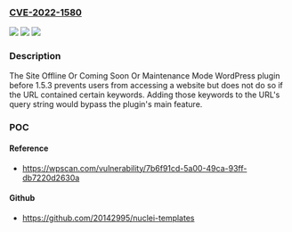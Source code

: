 ### [CVE-2022-1580](https://cve.mitre.org/cgi-bin/cvename.cgi?name=CVE-2022-1580)
![](https://img.shields.io/static/v1?label=Product&message=Site%20Offline%20Or%20Coming%20Soon%20Or%20Maintenance%20Mode&color=blue)
![](https://img.shields.io/static/v1?label=Version&message=1.5.3%3C%201.5.3%20&color=brighgreen)
![](https://img.shields.io/static/v1?label=Vulnerability&message=CWE-639%20Authorization%20Bypass%20Through%20User-Controlled%20Key&color=brighgreen)

### Description

The Site Offline Or Coming Soon Or Maintenance Mode WordPress plugin before 1.5.3 prevents users from accessing a website but does not do so if the URL contained certain keywords. Adding those keywords to the URL's query string would bypass the plugin's main feature.

### POC

#### Reference
- https://wpscan.com/vulnerability/7b6f91cd-5a00-49ca-93ff-db7220d2630a

#### Github
- https://github.com/20142995/nuclei-templates

